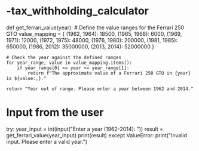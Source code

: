 # -tax_withholding_calculator
def get_ferrari_value(year):
    # Define the value ranges for the Ferrari 250 GTO
    value_mapping = {
        (1962, 1964): 18500,
        (1965, 1968): 6000,
        (1969, 1971): 12000,
        (1972, 1975): 48000,
        (1976, 1980): 200000,
        (1981, 1985): 650000,
        (1986, 2012): 35000000,
        (2013, 2014): 52000000
    }
    
    # Check the year against the defined ranges
    for year_range, value in value_mapping.items():
        if year_range[0] <= year <= year_range[1]:
            return f"The approximate value of a Ferrari 250 GTO in {year} is ${value:,}."
    
    return "Year out of range. Please enter a year between 1962 and 2014."

# Input from the user
try:
    year_input = int(input("Enter a year (1962-2014): "))
    result = get_ferrari_value(year_input)
    print(result)
except ValueError:
    print("Invalid input. Please enter a valid year.")
